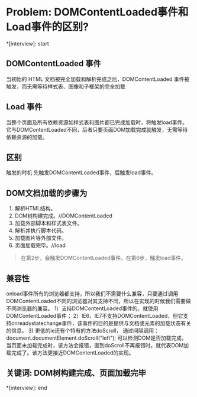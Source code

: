 # Problem: DOMContentLoaded事件和Load事件的区别?

*[interview]: start

## DOMContentLoaded 事件
当初始的 HTML 文档被完全加载和解析完成之后，DOMContentLoaded 事件被触发，而无需等待样式表、图像和子框架的完全加载

## Load 事件
当整个页面及所有依赖资源如样式表和图片都已完成加载时，将触发load事件。
它与DOMContentLoaded不同，后者只要页面DOM加载完成就触发，无需等待依赖资源的加载。

## 区别
触发的时机
先触发DOMContentLoaded事件，后触发load事件。

## DOM文档加载的步骤为
1. 解析HTML结构。
2. DOM树构建完成。//DOMContentLoaded
3. 加载外部脚本和样式表文件。
4. 解析并执行脚本代码。
5. 加载图片等外部文件。
6. 页面加载完毕。//load

>在第2步，会触发DOMContentLoaded事件。在第6步，触发load事件。

## 兼容性
onload事件所有的浏览器都支持，所以我们不需要什么兼容，只要通过调用
DOMContentLoaded不同的浏览器对其支持不同，所以在实现的时候我们需要做不同浏览器的兼容。
1）支持DOMContentLoaded事件的，就使用DOMContentLoaded事件；
2）IE6、IE7不支持DOMContentLoaded，但它支持onreadystatechange事件，该事件的目的是提供与文档或元素的加载状态有关的信息。
3) 更低的ie还有个特有的方法doScroll， 通过间隔调用：document.documentElement.doScroll("left");
可以检测DOM是否加载完成。 当页面未加载完成时，该方法会报错，直到doScroll不再报错时，就代表DOM加载完成了。该方法更接近DOMContentLoaded的实现。

## 关键词: DOM树构建完成、页面加载完毕
*[interview]: end
